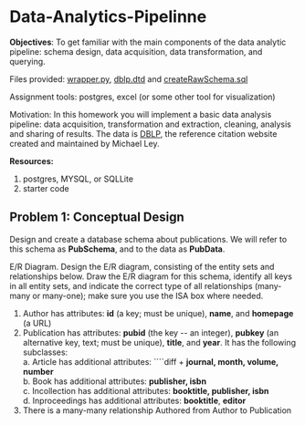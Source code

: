 # Data-Analytics-Pipelinne
**Objectives**: To get familiar with the main components of the data analytic pipeline: schema design, data acquisition, data transformation, and querying.

Files provided: [wrapper.py](https://github.com/kpal002/Data-Analytics-Pipelinne/blob/main/wrapper.py), [dblp.dtd](https://github.com/kpal002/Data-Analytics-Pipelinne/blob/main/dblp.dtd) and [createRawSchema.sql](https://github.com/kpal002/Data-Analytics-Pipelinne/blob/main/createRawSchema.sql)

Assignment tools: postgres, excel (or some other tool for visualization)

Motivation: In this homework you will implement a basic data analysis pipeline: data acquisition, transformation and extraction, cleaning, analysis and sharing of results. The data is [DBLP](https://dblp.uni-trier.de/db/), the reference citation website created and maintained by Michael Ley. 

**Resources:**

1. postgres, MYSQL, or SQLLite
2. starter code


## **Problem 1: Conceptual Design**

Design and create a database schema about publications. We will refer to this schema as **PubSchema**, and to the data as **PubData**. 

E/R Diagram. Design the E/R diagram, consisting of the entity sets and relationships below. Draw the E/R diagram for this schema, identify all keys in all entity sets, and indicate the correct type of all relationships (many-many or many-one); make sure you use the ISA box where needed.

1. Author has attributes: **id** (a key; must be unique), **name**, and **homepage** (a URL)
2. Publication has attributes: **pubid** (the key -- an integer), **pubkey** (an alternative key, text; must be unique), **title**, and **year**. It has the following subclasses: \
  a. Article has additional attributes: ````diff + **journal, month, volume, number** \
  b. Book has additional attributes: **publisher, isbn** \
  c. Incollection has additional attributes: **booktitle, publisher, isbn** \
  d. Inproceedings has additional attributes: **booktitle**, **editor**
3. There is a many-many relationship Authored from Author to Publication
